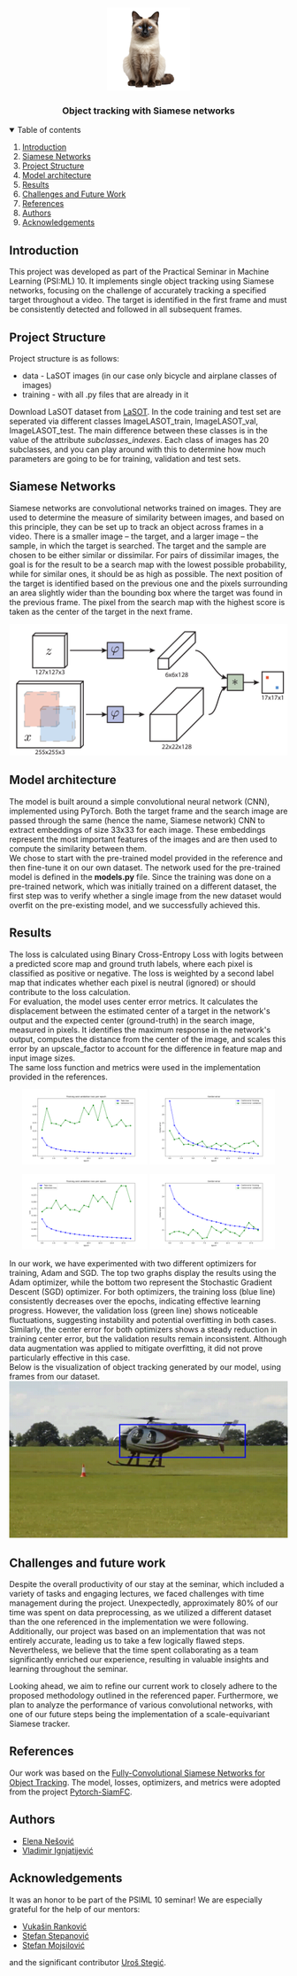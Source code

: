 <!-- PROJECT LOGO -->
<br />
<p align="center">
  <a href="https://github.com/catiaspsilva/README-template">
    <img src="images/siamese-cat-isolated-on-transparent-background-ai-generated-png.png" alt="Logo" width="150" height="150">
  </a>
  <h3 align="center">Object tracking with Siamese networks</h3>


<!-- TABLE OF CONTENTS -->
<details open="open">
  <summary>Table of contents</summary>
  <ol>
    <li><a href="#introduction">Introduction</a></li>
    <li><a href="#siamese-networks">Siamese Networks</a></li>
    <li><a href="#project-structure">Project Structure</a></li>
    <li><a href="#model-architecture">Model architecture</a></li>
    <li><a href="#results">Results</a></li>
    <li><a href="#challenges-and-future-work">Challenges and Future Work</a></li>
    <li><a href="#references">References</a></li>
    <li><a href="#authors">Authors</a></li>
    <li><a href="#acknowledgements">Acknowledgements</a></li>
  </ol>
</details>



<!-- Introduction -->
## <span id="introduction"> Introduction </span>

This project was developed as part of the Practical Seminar in Machine Learning (PSI:ML) 10. It implements single object tracking using Siamese networks, focusing on the challenge of accurately tracking a specified target throughout a video. The target is identified in the first frame and must be consistently detected and followed in all subsequent frames.

<!-- Project Structure -->
## <span id="project-structure"> Project Structure </span>
Project structure is as follows:
<ul>
  <li>data - LaSOT images (in our case only bicycle and airplane classes of images)</li>
  <li>training - with all .py files that are already in it</li>
</ul>
Download LaSOT dataset from <a href="https://onedrive.live.com/?authkey=%21AKDCa351cL3g44Q&id=83EEFE32EECC7F4B%2133234&cid=83EEFE32EECC7F4B">LaSOT</a>. In the code training and test set are seperated via different classes ImageLASOT_train, ImageLASOT_val, ImageLASOT_test. The main difference between these classes is in the value of the attribute <i>subclasses_indexes</i>. Each class of images has 20 subclasses, and you can play around with this to determine how much parameters are going to be for training, validation and test sets.

<!-- Siamese Networks -->
## <span id="siamese-networks"> Siamese Networks</span>
Siamese networks are convolutional networks trained on images. They are used to determine the measure of similarity between images, and based on this principle, they can be set up to track an object across frames in a video. There is a smaller image – the target, and a larger image – the sample, in which the target is searched. The target and the sample are chosen to be either similar or dissimilar. For pairs of dissimilar images, the goal is for the result to be a search map with the lowest possible probability, while for similar ones, it should be as high as possible. The next position of the target is identified based on the previous one and the pixels surrounding an area slightly wider than the bounding box where the target was found in the previous frame. The pixel from the search map with the highest score is taken as the center of the target in the next frame.
<br/>
<p align="center">
  <img src="images/siamese_network.png" alt="siamese network - principle" width="600">
</p>

<!-- Model arch -->
## <span id="model-architecture"> Model architecture </span>
The model is built around a simple convolutional neural network (CNN), implemented using PyTorch. Both the target frame and the search image are passed through the same (hence the name, Siamese network) CNN to extract embeddings of size 33x33 for each image. These embeddings represent the most important features of the images and are then used to compute the similarity between them. 
<br>We chose to start with the pre-trained model provided in the reference and then fine-tune it on our own dataset. The network used for the pre-trained model is defined in the **models.py** file.
Since the training was done on a pre-trained network, which was initially trained on a different dataset, the first step was to verify whether a single image from the new dataset would overfit on the pre-existing model, and we successfully achieved this.
<!-- Project Structure -->
## <span id="results"> Results </span>

The loss is calculated using Binary Cross-Entropy Loss with logits between a predicted score map and ground truth labels, where each pixel is classified as positive or negative. The loss is weighted by a second label map that indicates whether each pixel is neutral (ignored) or should contribute to the loss calculation. <br>For evaluation, the model uses center error metrics. It calculates the displacement between the estimated center of a target in the network's output and the expected center (ground-truth) in the search image, measured in pixels. It identifies the maximum response in the network's output, computes the distance from the center of the image, and scales this error by an upscale_factor to account for the difference in feature map and input image sizes. <br>
The same loss function and metrics were used in the implementation provided in the references.

<p align="center">
  <img src="images/adamloss.png" width="45%">
  <img src="images/center_error_adam.png" width="45%">
</p>

<p align="center">
  <img src="images/sgdloss.png" width="45%">
  <img src="images/center_error_sgd.png" width="45%">
</p>

In our work, we have experimented with two different optimizers for training, Adam and SGD. The top two graphs display the results using the Adam optimizer, while the bottom two represent the Stochastic Gradient Descent (SGD) optimizer. For both optimizers, the training loss (blue line) consistently decreases over the epochs, indicating effective learning progress. However, the validation loss (green line) shows noticeable fluctuations, suggesting instability and potential overfitting in both cases. Similarly, the center error for both optimizers shows a steady reduction in training center error, but the validation results remain inconsistent. Although data augmentation was applied to mitigate overfitting, it did not prove particularly effective in this case.
<br>Below is the visualization of object tracking generated by our model, using frames from our dataset. <br>
![Demo](images/output_video.gif)

<!-- Project Structure -->
## <span id="challenges-and-future-work"> Challenges and future work </span>

Despite the overall productivity of our stay at the seminar, which included a variety of tasks and engaging lectures, we faced challenges with time management during the project. Unexpectedly, approximately 80% of our time was spent on data preprocessing, as we utilized a different dataset than the one referenced in the implementation we were following. Additionally, our project was based on an implementation that was not entirely accurate, leading us to take a few logically flawed steps. Nevertheless, we believe that the time spent collaborating as a team significantly enriched our experience, resulting in valuable insights and learning throughout the seminar.

Looking ahead, we aim to refine our current work to closely adhere to the proposed methodology outlined in the referenced paper. Furthermore, we plan to analyze the performance of various convolutional networks, with one of our future steps being the implementation of a scale-equivariant Siamese tracker.

<!-- Project Structure -->
## <span id="references"> References </span>

Our work was based on the <a href="https://arxiv.org/pdf/1606.09549">Fully-Convolutional Siamese Networks for Object Tracking</a>. The model, losses, optimizers, and metrics were adopted from the project <a href = "https://github.com/rafellerc/Pytorch-SiamFC">Pytorch-SiamFC</a>.

<!-- Authors -->
## Authors

<ul>
  <li>
    <a href="https://github.com/0elena0">Elena Nešović </a>
  </li>
  <li>
    <a href="https://github.com/Dovlane">Vladimir Ignjatijević</a>
  </li>
</ul>


<!-- ACKNOWLEDGEMENTS -->
## Acknowledgements

It was an honor to be part of the PSIML 10 seminar! We are especially grateful for the help of our mentors:
<ul>
  <li><a href="https://www.linkedin.com/in/vukasinrankovic/">Vukašin Ranković</a></li>
  <li><a href="https://www.linkedin.com/in/stefan-stepanovic/">Stefan Stepanović</a></li>
  <li><a href="https://www.linkedin.com/in/stefan-mojsilovic/">Stefan Mojsilović</a></li>
</ul>
and the significant contributor <a href="https://www.linkedin.com/in/urosstegic/">Uroš Stegić</a>.


